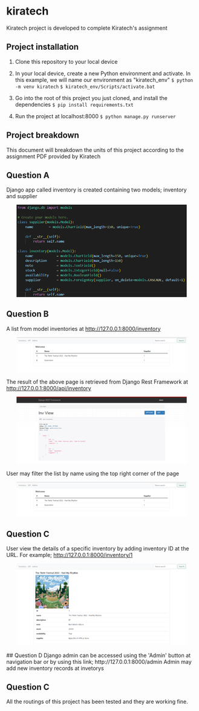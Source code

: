 # kiratech

Kiratech project is developed to complete Kiratech's assignment

## Project installation
1. Clone this repository to your local device

2. In your local device, create a new Python environment and activate. In this example, we will name our environment as "kiratech_env"
`$ python -m venv kiratech`
`$ kiratech_env/Scripts/activate.bat`

3. Go into the root of this project you just cloned, and install the dependencies
`$ pip install requirements.txt`

4. Run the project at localhost:8000
`$ python manage.py runserver`

## Project breakdown

This document will breakdown the units of this project according to the assignment PDF provided by Kiratech

## Question A
Django app called inventory is created containing two models; inventory and supplier

<p align="center">
<img src="https://github.com/hmtschnk/kiratech/blob/main/staticfiles/readme_md/database_structure.png" width="450">
</p>

## Question B
A list from model inventories at http://127.0.0.1:8000/inventory

<p align="center">
<img src="https://github.com/hmtschnk/kiratech/blob/main/staticfiles/readme_md/inventory.png" width="450">
</p>

The result of the above page is retrieved from Django Rest Framework at http://127.0.0.1:8000/api/inventory

<p align="center">
<img src="https://github.com/hmtschnk/kiratech/blob/main/staticfiles/readme_md/api_inventory.png" width="450">
</p>

User may filter the list by name using the top right corner of the page

<p align="center">
<img src="https://github.com/hmtschnk/kiratech/blob/main/staticfiles/readme_md/inventory.png" width="450">
</p>

## Question C
User view the details of a specific inventory by adding inventory ID at the URL. For example; http://127.0.0.1:8000/inventory/1

<p align="center">
<img src="https://github.com/hmtschnk/kiratech/blob/main/staticfiles/readme_md/inventory_1.png" width="450">
</p>
## Question D
Django admin can be accessed using the 'Admin' button at navigation bar or by using this link; http://127.0.0.1:8000/admin
Admin may add new inventory records at invetorys

## Question C
All the routings of this project has been tested and they are working fine.